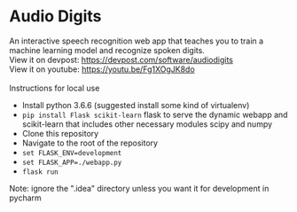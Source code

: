 # Audio Digits
An interactive speech recognition web app that teaches you to train a machine learning model and recognize spoken digits.<br />
View it on devpost: https://devpost.com/software/audiodigits<br />
View it on youtube: https://youtu.be/Fg1XOgJK8do<br />
<br />
Instructions for local use <br />
* Install python 3.6.6 (suggested install some kind of virtualenv)
* `pip install Flask scikit-learn` flask to serve the dynamic webapp and scikit-learn that includes other necessary modules scipy and numpy
* Clone this repository
* Navigate to the root of the repository
* `set FLASK_ENV=development`
* `set FLASK_APP=./webapp.py`
* `flask run`

Note: ignore the ".idea" directory unless you want it for development in pycharm